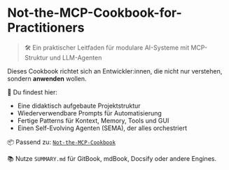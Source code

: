 # Not-the-MCP-Cookbook-for-Practitioners

> 🛠 Ein praktischer Leitfaden für modulare AI-Systeme mit MCP-Struktur und LLM-Agenten

Dieses Cookbook richtet sich an Entwickler:innen, die nicht nur verstehen, sondern **anwenden** wollen.

🔧 Du findest hier:
- Eine didaktisch aufgebaute Projektstruktur
- Wiederverwendbare Prompts für Automatisierung
- Fertige Patterns für Kontext, Memory, Tools und GUI
- Einen Self-Evolving Agenten (SEMA), der alles orchestriert

📦 Passend zu: [`Not-the-MCP-Cookbook`](https://github.com/data-mint-research/Not-the-MCP-Cookbook)

📚 Nutze `SUMMARY.md` für GitBook, mdBook, Docsify oder andere Engines. 
